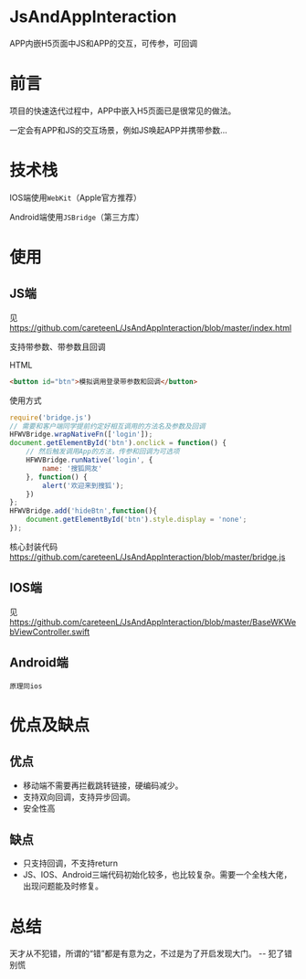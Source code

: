 # JsAndAppInteraction
APP内嵌H5页面中JS和APP的交互，可传参，可回调

# 前言

项目的快速迭代过程中，APP中嵌入H5页面已是很常见的做法。

一定会有APP和JS的交互场景，例如JS唤起APP并携带参数...

# 技术栈

IOS端使用`WebKit`（Apple官方推荐）

Android端使用`JSBridge`（第三方库）

# 使用

## JS端

见 https://github.com/careteenL/JsAndAppInteraction/blob/master/index.html

支持带参数、带参数且回调

HTML
```html
<button id="btn">模拟调用登录带参数和回调</button>
```

使用方式
```js
require('bridge.js')
// 需要和客户端同学提前约定好相互调用的方法名及参数及回调
HFWVBridge.wrapNativeFn(['login']);
document.getElementById('btn').onclick = function() {
    // 然后触发调用App的方法，传参和回调为可选项
    HFWVBridge.runNative('login', {
        name: '搜狐网友'
    }, function() {
        alert('欢迎来到搜狐');
    })
};
HFWVBridge.add('hideBtn',function(){
    document.getElementById('btn').style.display = 'none';
});
```

核心封装代码 https://github.com/careteenL/JsAndAppInteraction/blob/master/bridge.js

## IOS端

见 https://github.com/careteenL/JsAndAppInteraction/blob/master/BaseWKWebViewController.swift

## Android端
```
原理同ios
```
# 优点及缺点

## 优点

- 移动端不需要再拦截跳转链接，硬编码减少。
- 支持双向回调，支持异步回调。
- 安全性高

## 缺点

- 只支持回调，不支持return
- JS、IOS、Android三端代码初始化较多，也比较复杂。需要一个全栈大佬，出现问题能及时修复。

# 总结

天才从不犯错，所谓的“错”都是有意为之，不过是为了开启发现大门。  -- 犯了错别慌

